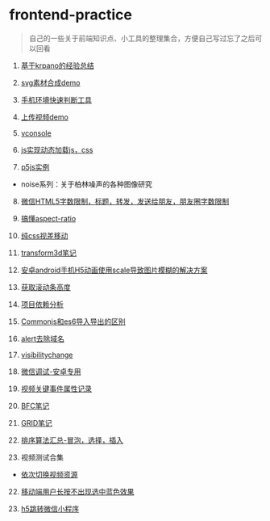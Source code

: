 # frontend-practice
> 自己的一些关于前端知识点、小工具的整理集合，方便自己写过忘了之后可以回看

1. [基于krpano的经验总结](https://superzdd.github.io/frontend-practice/vtour/tour.html)

2. [svg素材合成demo](https://superzdd.github.io/frontend-practice/svg-sprite-demo/index.html)

3. [手机环境快速判断工具](https://superzdd.github.io/frontend-practice/env/env.js)

4. [上传视频demo](https://superzdd.github.io/frontend-practice/upload-video/index.html)

5. [vconsole](https://superzdd.github.io/frontend-practice/vconsole/index.html)

6. [js实现动态加载js，css](https://superzdd.github.io/frontend-practice/async-loadjs/index.html)

7. [p5js实例](https://superzdd.github.io/frontend-practice/p5js)
- noise系列：关于柏林噪声的各种图像研究

8. [微信HTML5字数限制，标题，转发，发送给朋友，朋友圈字数限制](https://superzdd.github.io/frontend-practice/html-title-length/index.html)

9. [搞懂aspect-ratio](https://superzdd.github.io/frontend-practice/aspect-ratio)

10. [纯css视差移动](https://superzdd.github.io/frontend-practice/transform3d/index.html)

11. [transform3d笔记](https://superzdd.github.io/frontend-practice/transform3d)

12. [安卓android手机H5动画使用scale导致图片模糊的解决方案](https://superzdd.github.io/frontend-practice/android-scale-not-clear/index.html)

13. [获取滚动条高度](https://superzdd.github.io/frontend-practice/scroll-height)

14. [项目依赖分析](https://superzdd.github.io/frontend-practice/bundle-analyzer-plugin)

15. [Commonjs和es6导入导出的区别](https://superzdd.github.io/frontend-practice/commonjs-vs-es6)
 
16. [alert去除域名](https://superzdd.github.io/frontend-practice/alert-no-title)

16. [visibilitychange](https://superzdd.github.io/frontend-practice/visibilitychange)

16. [微信调试-安卓专用](https://superzdd.github.io/frontend-practice/wechat-debug)

17. [视频关键事件属性记录](https://superzdd.github.io/frontend-practice/tencent-video/h5inline-video.html)

18. [BFC笔记](https://superzdd.github.io/frontend-practice/bfc/index.html)

19. [GRID笔记](https://superzdd.github.io/frontend-practice/grid-layout)

20. [排序算法汇总-冒泡，选择，插入](https://superzdd.github.io/frontend-practice/sort-collection)

21. 视频测试合集
- [依次切换视频资源](https://superzdd.github.io/frontend-practice/video/random-video/index.html)

22. [移动端用户长按不出现选中蓝色效果](https://superzdd.github.io/frontend-practice/long-press-demo/index.html)

23. [h5跳转微信小程序](https://superzdd.github.io/frontend-practice/h5-jump-mp)